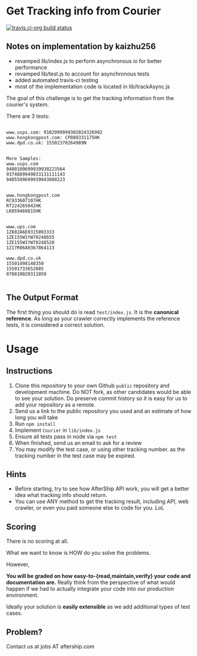 # Get Tracking info from Courier
[![travis.ci-org build status](https://api.travis-ci.org/kaizhu256/aftership-challenge.svg?branch=unstable)](https://travis-ci.org/kaizhu256/aftership-challenge?branch=unstable)

## Notes on implementation by kaizhu256
- revamped lib/index.js to perform asynchronous io for better performance
- revamped lib/test.js to account for asynchronous tests
- added automated travis-ci testing
- most of the implementation code is located in lib/trackAsync.js

The goal of this challenge is to get the tracking information from the courier's system.

There are 3 tests:

```

www.usps.com: 9102999999302024326992
www.hongkongpost.com: CP889331175HK
www.dpd.co.uk: 15502370264989N


More Samples:
www.usps.com
9400109699939938223564
9374889949033131111143
9405509699939943080223


www.hongkongpost.com
RC933607107HK
RT224265042HK
LK059460815HK


www.ups.com
1Z602A6E0315093333
1ZE155W1YW70248655
1ZE155W1YW70248520
1Z17R06A0367864113

www.dpd.co.uk
15501498140350
15501733652085
07081002031105O


```


## The Output Format

The first thing you should do is read `test/index.js`. It is the **canonical reference**. As long as your crawler correctly implements the reference tests, it is considered a correct solution.


# Usage

## Instructions

1. Clone this repository to your own Github `public` repository and development machine. Do NOT fork, as other candidates would be able to see your solution. Do preserve commit history so it is easy for us to add your repository as a remote.
2. Send us a link to the public repository you used and an estimate of how long you will take
3. Run `npm install`
4. Implement `Courier` in `lib/index.js`
5. Ensure all tests pass in node via `npm test`
6. When finished, send us an email to ask for a review
7. You may modify the test case, or using other tracking number. as the tracking number in the test case may be expired.

## Hints

* Before starting, try to see how AfterShip API work, you will get a better idea what tracking info should return.
* You can use ANY method to get the tracking result, including API, web crawler, or even you paid someone else to code for you. LoL

## Scoring

There is no scoring at all.

What we want to know is HOW do you solve the problems.

However,

**You will be graded on how easy-to-{read,maintain,verify} your code and documentation are.** Really think from the perspective of what would happen if we had to actually integrate your code into our production environment.

Ideally your solution is **easily extensible** as we add additional types of test cases.

## Problem?
Contact us at jobs AT aftership.com

